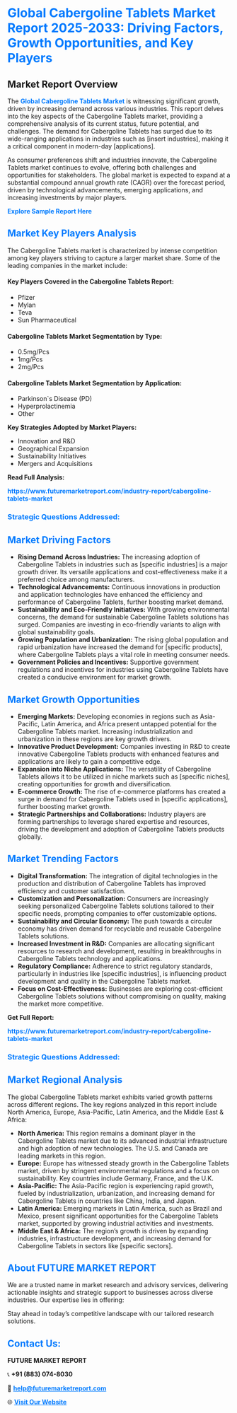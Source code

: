 <h1 style="color: #007BFF;">Global Cabergoline Tablets Market Report 2025-2033: Driving Factors, Growth Opportunities, and Key Players</h1>

<section id="overview">
<h2>Market Report Overview</h2>
<p>The <a href="https://www.futuremarketreport.com/industry-report/cabergoline-tablets-market" style="color: #007BFF; text-decoration: none;"><strong>Global Cabergoline Tablets Market</strong></a> is witnessing significant growth, driven by increasing demand across various industries. This report delves into the key aspects of the Cabergoline Tablets market, providing a comprehensive analysis of its current status, future potential, and challenges. The demand for Cabergoline Tablets has surged due to its wide-ranging applications in industries such as [insert industries], making it a critical component in modern-day [applications].</p>
<p>As consumer preferences shift and industries innovate, the Cabergoline Tablets market continues to evolve, offering both challenges and opportunities for stakeholders. The global market is expected to expand at a substantial compound annual growth rate (CAGR) over the forecast period, driven by technological advancements, emerging applications, and increasing investments by major players.</p>
</section>

<section id="overview">
<p><a href="https://www.futuremarketreport.com/request-sample/reportId=78481" style="color: #007BFF; text-decoration: none;"><strong>Explore Sample Report Here</strong></a></p>
</section>

<section id="key-players">
<h2 style="color: #007BFF;">Market Key Players Analysis</h2>
<p>The Cabergoline Tablets market is characterized by intense competition among key players striving to capture a larger market share. Some of the leading companies in the market include:</p>
<h4>Key Players Covered in the Cabergoline Tablets Report:</h4>
<ul><li>Pfizer</li><li>Mylan</li><li>Teva</li><li>Sun Pharmaceutical</li></ul>
<h4>Cabergoline Tablets Market Segmentation by Type:</h4>
<ul><li>0.5mg/Pcs</li><li>1mg/Pcs</li><li>2mg/Pcs</li></ul>

<h4>Cabergoline Tablets Market Segmentation by Application:</h4>
<ul><li>Parkinson`s Disease (PD)</li><li>Hyperprolactinemia</li><li>Other</li></ul>
<p><strong>Key Strategies Adopted by Market Players:</strong></p>
<ul>
<li>Innovation and R&D</li>
<li>Geographical Expansion</li>
<li>Sustainability Initiatives</li>
<li>Mergers and Acquisitions</li>
</ul>
</section>

<section>
<p><strong>Read Full Analysis: </strong></p><a href="https://www.futuremarketreport.com/industry-report/cabergoline-tablets-market" style="color: #007BFF; text-decoration: none;"><strong>https://www.futuremarketreport.com/industry-report/cabergoline-tablets-market</strong></a>
<h3 style="color: #007BFF;">Strategic Questions Addressed:</h3>
</section>

<section id="driving-factors">
<h2 style="color: #007BFF;">Market Driving Factors</h2>
<ul>
<li><strong>Rising Demand Across Industries:</strong> The increasing adoption of Cabergoline Tablets in industries such as [specific industries] is a major growth driver. Its versatile applications and cost-effectiveness make it a preferred choice among manufacturers.</li>
<li><strong>Technological Advancements:</strong> Continuous innovations in production and application technologies have enhanced the efficiency and performance of Cabergoline Tablets, further boosting market demand.</li>
<li><strong>Sustainability and Eco-Friendly Initiatives:</strong> With growing environmental concerns, the demand for sustainable Cabergoline Tablets solutions has surged. Companies are investing in eco-friendly variants to align with global sustainability goals.</li>
<li><strong>Growing Population and Urbanization:</strong> The rising global population and rapid urbanization have increased the demand for [specific products], where Cabergoline Tablets plays a vital role in meeting consumer needs.</li>
<li><strong>Government Policies and Incentives:</strong> Supportive government regulations and incentives for industries using Cabergoline Tablets have created a conducive environment for market growth.</li>
</ul>
</section>

<section id="growth-opportunities">
<h2 style="color: #007BFF;">Market Growth Opportunities</h2>
<ul>
<li><strong>Emerging Markets:</strong> Developing economies in regions such as Asia-Pacific, Latin America, and Africa present untapped potential for the Cabergoline Tablets market. Increasing industrialization and urbanization in these regions are key growth drivers.</li>
<li><strong>Innovative Product Development:</strong> Companies investing in R&D to create innovative Cabergoline Tablets products with enhanced features and applications are likely to gain a competitive edge.</li>
<li><strong>Expansion into Niche Applications:</strong> The versatility of Cabergoline Tablets allows it to be utilized in niche markets such as [specific niches], creating opportunities for growth and diversification.</li>
<li><strong>E-commerce Growth:</strong> The rise of e-commerce platforms has created a surge in demand for Cabergoline Tablets used in [specific applications], further boosting market growth.</li>
<li><strong>Strategic Partnerships and Collaborations:</strong> Industry players are forming partnerships to leverage shared expertise and resources, driving the development and adoption of Cabergoline Tablets products globally.</li>
</ul>
</section>

<section id="trending-factors">
<h2 style="color: #007BFF;">Market Trending Factors</h2>
<ul>
<li><strong>Digital Transformation:</strong> The integration of digital technologies in the production and distribution of Cabergoline Tablets has improved efficiency and customer satisfaction.</li>
<li><strong>Customization and Personalization:</strong> Consumers are increasingly seeking personalized Cabergoline Tablets solutions tailored to their specific needs, prompting companies to offer customizable options.</li>
<li><strong>Sustainability and Circular Economy:</strong> The push towards a circular economy has driven demand for recyclable and reusable Cabergoline Tablets solutions.</li>
<li><strong>Increased Investment in R&D:</strong> Companies are allocating significant resources to research and development, resulting in breakthroughs in Cabergoline Tablets technology and applications.</li>
<li><strong>Regulatory Compliance:</strong> Adherence to strict regulatory standards, particularly in industries like [specific industries], is influencing product development and quality in the Cabergoline Tablets market.</li>
<li><strong>Focus on Cost-Effectiveness:</strong> Businesses are exploring cost-efficient Cabergoline Tablets solutions without compromising on quality, making the market more competitive.</li>
</ul>
</section>

<section>
<p><strong>Get Full Report: </strong></p><a href="https://www.futuremarketreport.com/industry-report/cabergoline-tablets-market" style="color: #007BFF; text-decoration: none;"><strong>https://www.futuremarketreport.com/industry-report/cabergoline-tablets-market</strong></a>
<h3 style="color: #007BFF;">Strategic Questions Addressed:</h3>
</section>


<section id="regional-analysis">
<h2 style="color: #007BFF;">Market Regional Analysis</h2>
<p>The global Cabergoline Tablets market exhibits varied growth patterns across different regions. The key regions analyzed in this report include North America, Europe, Asia-Pacific, Latin America, and the Middle East & Africa:</p>
<ul>
<li><strong>North America:</strong> This region remains a dominant player in the Cabergoline Tablets market due to its advanced industrial infrastructure and high adoption of new technologies. The U.S. and Canada are leading markets in this region.</li>
<li><strong>Europe:</strong> Europe has witnessed steady growth in the Cabergoline Tablets market, driven by stringent environmental regulations and a focus on sustainability. Key countries include Germany, France, and the U.K.</li>
<li><strong>Asia-Pacific:</strong> The Asia-Pacific region is experiencing rapid growth, fueled by industrialization, urbanization, and increasing demand for Cabergoline Tablets in countries like China, India, and Japan.</li>
<li><strong>Latin America:</strong> Emerging markets in Latin America, such as Brazil and Mexico, present significant opportunities for the Cabergoline Tablets market, supported by growing industrial activities and investments.</li>
<li><strong>Middle East & Africa:</strong> The region’s growth is driven by expanding industries, infrastructure development, and increasing demand for Cabergoline Tablets in sectors like [specific sectors].</li>
</ul>
</section>

<footer>
<h2 style="color: #007BFF;">About FUTURE MARKET REPORT</h2>
<p>We are a trusted name in market research and advisory services, delivering actionable insights and strategic support to businesses across diverse industries. Our expertise lies in offering:</p>

<p>Stay ahead in today’s competitive landscape with our tailored research solutions.</p>

<h2 style="color: #007BFF;">Contact Us:</h2>
<p><strong>FUTURE MARKET REPORT</strong></p>
<p>📞 <strong>+91 (883) 074-8030</strong></p>
<p>📧 <strong><a href="mailto:help@futuremarketreport.com" style="color: #007BFF;">help@futuremarketreport.com</a></strong></p>
<p>🌐 <strong><a href="https://www.futuremarketreport.com/" style="color: #007BFF;">Visit Our Website</a></strong></p>
</footer>